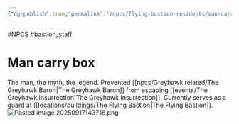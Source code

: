 ```yaml
---
{"dg-publish":true,"permalink":"/npcs/flying-bastion-residents/man-carry-box/"}
---
```


#NPCS #bastion_staff
# Man carry box

The man, the myth, the legend. Prevented [[npcs/Greyhawk related/The Greyhawk Baron\|The Greyhawk Baron]] from escaping [[events/The Greyhawk Insurrection\|The Greyhawk Insurrection]]. 
Currently serves as a guard at [[locations/buildings/The Flying Bastion\|The Flying Bastion]].
![Pasted image 20250917143716.png](/img/user/npcs/images/Pasted%20image%2020250917143716.png)